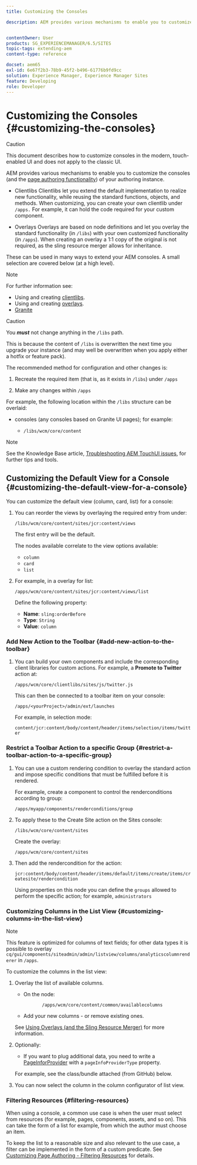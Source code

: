 ```yaml
---
title: Customizing the Consoles

description: AEM provides various mechanisms to enable you to customize the consoles of your authoring instance


contentOwner: User
products: SG_EXPERIENCEMANAGER/6.5/SITES
topic-tags: extending-aem
content-type: reference

docset: aem65
exl-id: 6e67f2b3-78b9-45f2-b496-61776b9fd9cc
solution: Experience Manager, Experience Manager Sites
feature: Developing
role: Developer
---
```

# Customizing the Consoles {#customizing-the-consoles}

>[!CAUTION]
>
>This document describes how to customize consoles in the modern, touch-enabled UI and does not apply to the classic UI.

AEM provides various mechanisms to enable you to customize the consoles (and the [page authoring functionality](/help/sites-developing/customizing-page-authoring-touch.md)) of your authoring instance.

* Clientlibs
  Clientlibs let you extend the default implementation to realize new functionality, while reusing the standard functions, objects, and methods. When customizing, you can create your own clientlib under `/apps.` For example, it can hold the code required for your custom component.

* Overlays
  Overlays are based on node definitions and let you overlay the standard functionality (in `/libs`) with your own customized functionality (in `/apps`). When creating an overlay a 1:1 copy of the original is not required, as the sling resource merger allows for inheritance.

These can be used in many ways to extend your AEM consoles. A small selection are covered below (at a high level).

>[!NOTE]
>
>For further information see:
>
>* Using and creating [clientlibs](/help/sites-developing/clientlibs.md).
>* Using and creating [overlays](/help/sites-developing/overlays.md).
>* [Granite](https://helpx.adobe.com/experience-manager/6-5/sites/developing/using/reference-materials/granite-ui/api/index.html)
>


>[!CAUTION]
>
>You ***must*** not change anything in the `/libs` path.
>
>This is because the content of `/libs` is overwritten the next time you upgrade your instance (and may well be overwritten when you apply either a hotfix or feature pack).
>
>The recommended method for configuration and other changes is:
>
>1. Recreate the required item (that is, as it exists in `/libs`) under `/apps`
>
>1. Make any changes within `/apps`
>

For example, the following location within the `/libs` structure can be overlaid:

* consoles (any consoles based on Granite UI pages); for example:

    * `/libs/wcm/core/content`

>[!NOTE]
>
>See the Knowledge Base article, [Troubleshooting AEM TouchUI issues](https://experienceleague.adobe.com/en/docs/experience-cloud-kcs/kbarticles/ka-16935), for further tips and tools.

## Customizing the Default View for a Console {#customizing-the-default-view-for-a-console}

You can customize the default view (column, card, list) for a console:

1. You can reorder the views by overlaying the required entry from under:

   `/libs/wcm/core/content/sites/jcr:content/views`

   The first entry will be the default.

   The nodes available correlate to the view options available:

    * `column`
    * `card`
    * `list`

1. For example, in a overlay for list:

   `/apps/wcm/core/content/sites/jcr:content/views/list`

   Define the following property:

    * **Name**: `sling:orderBefore`
    * **Type**: `String`
    * **Value**: `column`

### Add New Action to the Toolbar {#add-new-action-to-the-toolbar}

1. You can build your own components and include the corresponding client libraries for custom actions. For example, a **Promote to Twitter** action at:

   `/apps/wcm/core/clientlibs/sites/js/twitter.js`

   This can then be connected to a toolbar item on your console:

   `/apps/<yourProject>/admin/ext/launches`

   For example, in selection mode:

   `content/jcr:content/body/content/header/items/selection/items/twitter`

### Restrict a Toolbar Action to a specific Group {#restrict-a-toolbar-action-to-a-specific-group}

1. You can use a custom rendering condition to overlay the standard action and impose specific conditions that must be fulfilled before it is rendered.

   For example, create a component to control the renderconditions according to group:

   `/apps/myapp/components/renderconditions/group`

1. To apply these to the Create Site action on the Sites console:

   `/libs/wcm/core/content/sites`

   Create the overlay:

   `/apps/wcm/core/content/sites`

1. Then add the rendercondition for the action:

   `jcr:content/body/content/header/items/default/items/create/items/createsite/rendercondition`

   Using properties on this node you can define the `groups` allowed to perform the specific action; for example, `administrators`

### Customizing Columns in the List View {#customizing-columns-in-the-list-view}

>[!NOTE]
>
>This feature is optimized for columns of text fields; for other data types it is possible to overlay `cq/gui/components/siteadmin/admin/listview/columns/analyticscolumnrenderer` in `/apps`.

To customize the columns in the list view:

1. Overlay the list of available columns.

    * On the node:

      ```
             /apps/wcm/core/content/common/availablecolumns
      ```

    * Add your new columns - or remove existing ones.

   See [Using Overlays (and the Sling Resource Merger)](/help/sites-developing/overlays.md) for more information.

1. Optionally:

    * If you want to plug additional data, you need to write a [PageInforProvider](https://helpx.adobe.com/experience-manager/6-5/sites/developing/using/reference-materials/javadoc/com/day/cq/wcm/api/PageInfoProvider.html) with a
      `pageInfoProviderType` property.

   For example, see the class/bundle attached (from GitHub) below.

1. You can now select the column in the column configurator of list view.

### Filtering Resources {#filtering-resources}

When using a console, a common use case is when the user must select from resources (for example, pages, components, assets, and so on). This can take the form of a list for example, from which the author must choose an item.

To keep the list to a reasonable size and also relevant to the use case, a filter can be implemented in the form of a custom predicate. See [Customizing Page Authoring - Filtering Resources](/help/sites-developing/customizing-page-authoring-touch.md#filtering-resources) for details.
